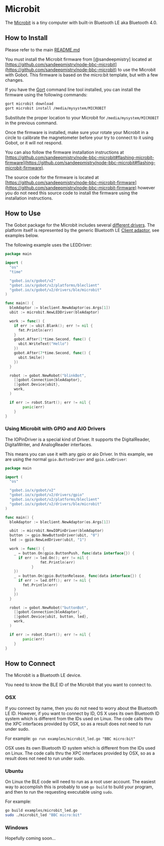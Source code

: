 # Microbit

The [Microbit](http://microbit.org/) is a tiny computer with built-in Bluetooth LE aka Bluetooth 4.0.

## How to Install

Please refer to the main [README.md](https://github.com/hybridgroup/gobot/blob/release/README.md)

You must install the Microbit firmware from [@sandeepmistry] located at  [https://github.com/sandeepmistry/node-bbc-microbit](https://github.com/sandeepmistry/node-bbc-microbit)
to use the Microbit with Gobot. This firmware is based on the micro:bit template, but with a few changes.

If you have the [Gort](https://gort.io) command line tool installed, you can install the firmware using the following commands:

```sh
gort microbit download
gort microbit install /media/mysystem/MICROBIT
```

Substitute the proper location to your Microbit for `/media/mysystem/MICROBIT` in the previous command.

Once the firmware is installed, make sure your rotate your Microbit in a circle to calibrate the magnetometer before your
try to connect to it using Gobot, or it will not respond.

You can also follow the firmware installation instructions at [https://github.com/sandeepmistry/node-bbc-microbit#flashing-microbit-firmware](https://github.com/sandeepmistry/node-bbc-microbit#flashing-microbit-firmware).

The source code for the firmware is located at [https://github.com/sandeepmistry/node-bbc-microbit-firmware](https://github.com/sandeepmistry/node-bbc-microbit-firmware)
however you do not need this source code to install the firmware using the installation instructions.

## How to Use

The Gobot package for the Microbit includes several [different drivers](https://github.com/hybridgroup/gobot/blob/release/drivers/ble/README.md).
The platform itself is represented by the generic Bluetooth LE [Client adaptor](https://github.com/hybridgroup/gobot/blob/release/platforms/bleclient/ble_client_adaptor.go),
see examples below.

The following example uses the LEDDriver:

```go
package main

import (
  "os"
  "time"

  "gobot.io/x/gobot/v2"
  "gobot.io/x/gobot/v2/platforms/bleclient"
  "gobot.io/x/gobot/v2/drivers/ble/microbit"
)

func main() {
  bleAdaptor := bleclient.NewAdaptor(os.Args[1])
  ubit := microbit.NewLEDDriver(bleAdaptor)

  work := func() {
    if err := ubit.Blank(); err != nil {
      fmt.Println(err)
    }
    gobot.After(1*time.Second, func() {
      ubit.WriteText("Hello")
    })
    gobot.After(7*time.Second, func() {
      ubit.Smile()
    })
  }

  robot := gobot.NewRobot("blinkBot",
    []gobot.Connection{bleAdaptor},
    []gobot.Device{ubit},
    work,
  )

  if err := robot.Start(); err != nil {
		panic(err)
	}
}
```

### Using Microbit with GPIO and AIO Drivers

The IOPinDriver is a special kind of Driver. It supports the DigitalReader, DigitalWriter, and AnalogReader interfaces.

This means you can use it with any gpio or aio Driver. In this example, we are using the normal `gpio.ButtonDriver` and `gpio.LedDriver`:

```go
package main

import (
  "os"

  "gobot.io/x/gobot/v2"
  "gobot.io/x/gobot/v2/drivers/gpio"
  "gobot.io/x/gobot/v2/platforms/bleclient"
  "gobot.io/x/gobot/v2/drivers/ble/microbit"
)

func main() {
  bleAdaptor := bleclient.NewAdaptor(os.Args[1])

  ubit := microbit.NewIOPinDriver(bleAdaptor)
  button := gpio.NewButtonDriver(ubit, "0")
  led := gpio.NewLedDriver(ubit, "1")

  work := func() {
    _ = button.On(gpio.ButtonPush, func(data interface{}) {
      if err := led.On(); err != nil {
				fmt.Println(err)
			}
    })
    _ = button.On(gpio.ButtonRelease, func(data interface{}) {
      if err := led.Off(); err != nil {
		fmt.Println(err)
	}
    })
  }

  robot := gobot.NewRobot("buttonBot",
    []gobot.Connection{bleAdaptor},
    []gobot.Device{ubit, button, led},
    work,
  )

  if err := robot.Start(); err != nil {
		panic(err)
	}
}
```

## How to Connect

The Microbit is a Bluetooth LE device.

You need to know the BLE ID of the Microbit that you want to connect to.

### OSX

If you connect by name, then you do not need to worry about the Bluetooth LE ID. However, if you want to connect by ID,
OS X uses its own Bluetooth ID system which is different from the IDs used on Linux. The code calls thru the XPC interfaces
provided by OSX, so as a result does not need to run under sudo.

For example: `go run examples/microbit_led.go "BBC micro:bit"`

OSX uses its own Bluetooth ID system which is different from the IDs used on Linux. The code calls thru the XPC interfaces
provided by OSX, so as a result does not need to run under sudo.

### Ubuntu

On Linux the BLE code will need to run as a root user account. The easiest way to accomplish this is probably to use
`go build` to build your program, and then to run the requesting executable using `sudo`.

For example:

```sh
go build examples/microbit_led.go
sudo ./microbit_led "BBC micro:bit"
```

### Windows

Hopefully coming soon...
